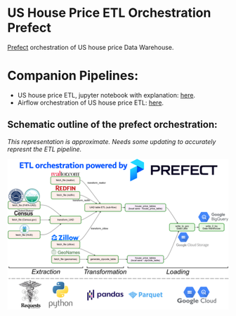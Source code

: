 # US House Price ETL Orchestration Prefect
[Prefect](https://docs.prefect.io/) orchestration of US house price Data Warehouse.

# Companion Pipelines:
* US house price ETL, jupyter notebook with explanation: [here](https://github.com/Mahdi-Moosa/US_Housing_Price_ETL).
* Airflow orchestration of US house price ETL: [here](https://github.com/Mahdi-Moosa/US_House_Price_Data_Pipeline_Airflow).

## Schematic outline of the prefect orchestration:

*This representation is approximate. Needs some updating to accurately represnt the ETL pipeline.*

![My Image](images/Prefect_Scheme.png)
